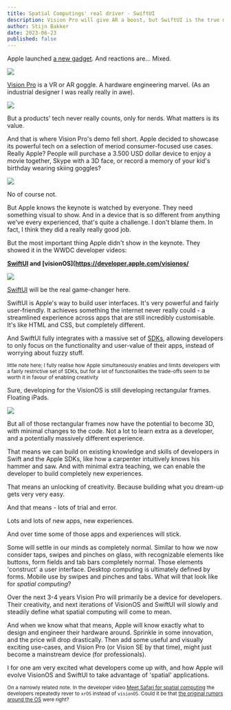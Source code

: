 ```yaml
---
title: Spatial Computings' real driver - SwiftUI
description: Vision Pro will give AR a boost, but SwiftUI is the true magic, unlocking developers' creativity allowing the definition of spatial computing to emerge over time
author: Stijn Bakker
date: 2023-06-23
published: false
---
```


<script>
  import TLDR from '$lib/components/common/TLDR.svelte'

  let TLDRitems = [
    "Apple launched a new paradigm, not a new device with the Vision Pro. <i>Spatial computing</i> will supplement <i>desktop computing</i> and <i>mobile computing</i>, but will take a long time to become mainstream",
    "But Apple didn't define <i>spatial computing</i> yet; it merely provided a first set of tools to enable developers to propperly explore what it means",
    "This means the notion of <i>spatial computing</i> will emerge over time, through the creativity of developers and gradual iteration of developer tools"
  ]
  </script>

<TLDR items={TLDRitems} />

Apple launched [a new gadget](https://www.apple.com/apple-vision-pro/). And reactions are... Mixed.

![](spatial-computing-driver/vision-pro-reaction.jpeg)

[Vision Pro](https://www.apple.com/apple-vision-pro/) is a VR or AR goggle. A hardware engineering marvel. (As an industrial designer I was really really in awe).

![](spatial-computing-driver/exploded-view.webp)

But a products' tech never really counts, only for nerds. What matters is its value.

And that is where Vision Pro's demo fell short. Apple decided to showcase its powerful tech on a selection of meriod consumer-focused use cases. Really Apple? People will purchase a 3.500 USD dollar device to enjoy a movie together, Skype with a 3D face, or record a memory of your kid's birthday wearing skiing goggles?

![](spatial-computing-driver/divorced-dad.webp)

No of course not.

But Apple knows the keynote is watched by everyone. They need something visual to show. And in a device that is so different from anything we've every experienced, that's quite a challenge. I don't blame them. In fact, I think they did a really really good job.

But the most important thing Apple didn't show in the keynote. They showed it in the WWDC developer videos:

**[SwiftUI](https://developer.apple.com/xcode/swiftui/) and [visionOS](https://developer.apple.com/visionos/**

![](spatial-computing-driver/swiftui.webp)

[SwiftUI](https://developer.apple.com/xcode/swiftui/) will be the real game-changer here.

SwiftUI is Apple's way to build user interfaces. It's very powerful and fairly user-friendly. It achieves something the internet never really could - a streamlined experience across apps that are still incredibly customisable. It's like HTML and CSS, but completely different.

And SwiftUI fully integrates with a massive set of [SDKs](https://developer.apple.com/whats-new/), allowing developers to only focus on the functionality and user-value of their apps, instead of worrying about fuzzy stuff.

<small>little note here; I fully realise how Apple simultaneously enables and limits developers with a fairly restrictive set of SDKs, but for a lot of functionalities the trade-offs seem to be worth it in favour of enabling creativity</small>

Sure, developing for the VisionOS is still developing rectangular frames. Floating iPads.

![](spatial-computing-driver/floating-ipads.webp)

But all of those rectangular frames now have the potential to become 3D, with minimal changes to the code. Not a lot to learn extra as a developer, and a potentially massively different experience.

That means we can build on existing knowledge and skills of developers in Swift and the Apple SDKs, like how a carpenter intuitively knows his hammer and saw. And with minimal extra teaching, we can enable the developer to build completely new experiences.

That means an unlocking of creativity. Because building what you dream-up gets very very easy.

And that means - lots of trial and error.

Lots and lots of new apps, new experiences.

And over time some of those apps and experiences will stick.

Some will settle in our minds as completely normal. Similar to how we now consider taps, swipes and pinches on glass, with recognizable elements like buttons, form fields and tab bars completely normal. Those elements 'construct' a user interface. Desktop computing is ultimately defined by forms. Mobile use by swipes and pinches and tabs. What will that look like for _spatial computing_?

Over the next 3-4 years Vision Pro will primarily be a device for developers. Their creativity, and next iterations of VisionOS and SwiftUI will slowly and steadily define what spatial computing will come to mean.

And when we know what that means, Apple will know exactly what to design and engineer their hardware around. Sprinkle in some innovation, and the price will drop drastically. Then add some useful and visually exciting use-cases, and Vision Pro (or Vision SE by that time), might just become a mainstream device (for professionals).

I for one am very excited what developers come up with, and how Apple will evolve VisionOS and SwiftUI to take advantage of 'spatial' applications.

<small>On a narrowly related note. In the developer video <a href="https://developer.apple.com/videos/play/wwdc2023/10279/">Meet Safari for spatial computing</a> the developers repeatedly rever to <code>xrOS</code> instead of <code>visionOS</code>. Could it be that <a href="https://www.macrumors.com/guide/xros/">the original rumors around the OS</a> were right? </small>
